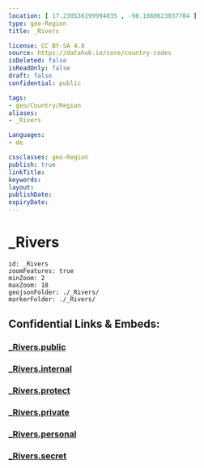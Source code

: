 ```yaml
---
location: [ 17.230536199994035 , -90.1080623037704 ] 
type: geo-Region
title: _Rivers

license: CC BY-SA 4.0
source: https://datahub.io/core/country-codes
isDeleted: false
isReadOnly: false
draft: false
confidential: public

tags:
- geo/Country/Region
aliases:
- _Rivers

Languages:
- de

cssclasses: geo-Region
publish: true
linkTitle: 
keywords: 
layout: 
publishDate: 
expiryDate: 
---
```


# _Rivers

```leaflet
id: _Rivers
zoomFeatures: true 
minZoom: 2 
maxZoom: 18
geojsonFolder: ./_Rivers/
markerFolder: ./_Rivers/
```


## Confidential Links & Embeds: 

### [_Rivers.public](/_public/\Earth\Continent\America~Central\Guatemala\Departments~Guatemala\Petén_Rivers.public.md) 

### [_Rivers.internal](/_internal/\Earth\Continent\America~Central\Guatemala\Departments~Guatemala\Petén_Rivers.internal.md) 

### [_Rivers.protect](/_protect/\Earth\Continent\America~Central\Guatemala\Departments~Guatemala\Petén_Rivers.protect.md) 

### [_Rivers.private](/_private/\Earth\Continent\America~Central\Guatemala\Departments~Guatemala\Petén_Rivers.private.md) 

### [_Rivers.personal](/_personal/\Earth\Continent\America~Central\Guatemala\Departments~Guatemala\Petén_Rivers.personal.md) 

### [_Rivers.secret](/_secret/\Earth\Continent\America~Central\Guatemala\Departments~Guatemala\Petén_Rivers.secret.md)

